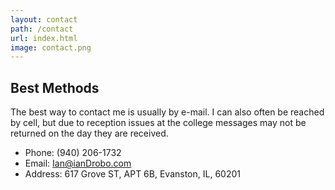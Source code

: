 ```yaml
---
layout: contact
path: /contact
url: index.html
image: contact.png
---
```


## Best Methods
The best way to contact me is usually by e-mail. I can also often be reached by cell, but due to reception issues at the college messages may not be returned on the day they are received.

* Phone: (940) 206-1732
* Email: Ian@ianDrobo.com
* Address: 617 Grove ST, APT 6B, Evanston, IL, 60201
